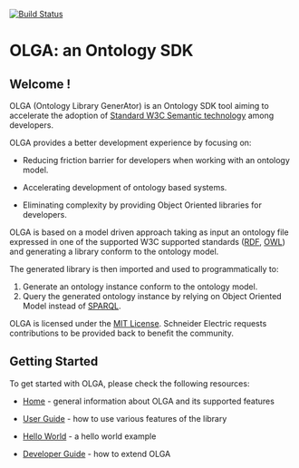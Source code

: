 [![Build Status](https://struxurewarecloud.visualstudio.com/_apis/public/build/definitions/05ca61f1-5a19-4a29-8b05-35664499dffe/490/badge)](https://struxurewarecloud.visualstudio.com/Digital%20Services%20Platform/_build/index?definitionId=490)

# OLGA: an Ontology SDK

## Welcome !
OLGA (Ontology Library GenerAtor) is an Ontology SDK tool aiming to accelerate the adoption of [Standard W3C Semantic technology](https://www.w3.org/standards/semanticweb/) among developers. 

OLGA provides a better development experience by focusing on:

* Reducing friction barrier for developers when working with an ontology model.

* Accelerating development of ontology based systems.

* Eliminating complexity by providing Object Oriented libraries for developers.

OLGA is based on a model driven approach taking as input an ontology file expressed in one of the supported W3C supported standards ([RDF](https://www.w3.org/2001/sw/wiki/RDF), [OWL](https://www.w3.org/OWL)) and generating a library conform to the ontology model.

The generated library is then imported and used to programmatically to:
1. Generate an ontology instance conform to the ontology model.
2. Query the generated ontology instance by relying on Object Oriented Model instead of [SPARQL](https://www.w3.org/TR/sparql11-query/).

OLGA is licensed under the [MIT License](./LICENSE.TXT).
Schneider Electric requests contributions to be provided back to benefit the community.

## Getting Started
To get started with OLGA, please check the following resources:

* [Home](https://github.com/EcoStruxure/OLGA/wiki/Home) - general information about OLGA and its supported features

* [User Guide](https://github.com/EcoStruxure/OLGA/wiki/User-Guide) - how to use various features of the library

* [Hello World](https://github.com/EcoStruxure/OLGA/wiki/Hello-World) - a hello world example 

* [Developer Guide](https://github.com/EcoStruxure/OLGA/wiki/Developer-Guide) - how to extend OLGA
